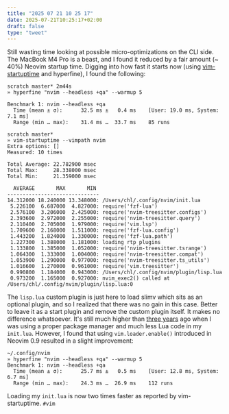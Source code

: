 ```yaml
---
title: "2025 07 21 10 25 17"
date: 2025-07-21T10:25:17+02:00
draft: false
type: "tweet"
---
```

Still wasting time looking at possible micro-optimizations on the CLI side. The MacBook M4 Pro is a beast, and I found it reduced by a fair amount (~ 40%) Neovim startup time. Digging into how fast it starts now (using [vim-startuptime](https://github.com/rhysd/vim-startuptime) and hyperfine), I found the following:

```shell
scratch master* 2m44s
» hyperfine "nvim --headless +qa" --warmup 5

Benchmark 1: nvim --headless +qa
  Time (mean ± σ):      32.5 ms ±   0.4 ms    [User: 19.0 ms, System: 7.1 ms]
  Range (min … max):    31.4 ms …  33.7 ms    85 runs

scratch master*
» vim-startuptime --vimpath nvim
Extra options: []
Measured: 10 times

Total Average: 22.782900 msec
Total Max:     28.338000 msec
Total Min:     21.359000 msec

  AVERAGE       MAX       MIN
------------------------------
14.312000 18.240000 13.348000: /Users/chl/.config/nvim/init.lua
 5.226100  6.687000  4.827000: require('fzf-lua')
 2.576100  3.206000  2.425000: require('nvim-treesitter.configs')
 2.393600  2.972000  2.255000: require('nvim-treesitter.query')
 2.110400  2.705000  1.979000: require('vim.lsp')
 1.709600  2.168000  1.511000: require('fzf-lua.config')
 1.443200  1.824000  1.330000: require('fzf-lua.path')
 1.227300  1.388000  1.181000: loading rtp plugins
 1.133800  1.385000  1.052000: require('nvim-treesitter.tsrange')
 1.064300  1.333000  1.004000: require('nvim-treesitter.compat')
 1.053900  1.290000  0.977000: require('nvim-treesitter.ts_utils')
 1.016600  1.270000  0.961000: require('vim.treesitter')
 0.990800  1.184000  0.943000: /Users/chl/.config/nvim/plugin/lisp.lua
 0.973200  1.165000  0.927000: nvim_exec2() called at /Users/chl/.config/nvim/plugin/lisp.lua:0
```

The `lisp.lua` custom plugin is just here to load slimv which sits as an optional plugin, and so I realized that there was no gain in this case. Better to leave it as a start plugin and remove the custom plugin itself. It makes no difference whatsoever. It's still much higher than [three years](/post/speed-up-neovim/) ago when I was using a proper package manager and much less Lua code in my `init.lua`. However, I found that using `vim.loader.enable()` introduced in Neovim 0.9 resulted in a slight improvement:

```shell
~/.config/nvim
» hyperfine "nvim --headless +qa" --warmup 5
Benchmark 1: nvim --headless +qa
  Time (mean ± σ):      25.7 ms ±   0.5 ms    [User: 12.8 ms, System: 6.7 ms]
  Range (min … max):    24.3 ms …  26.9 ms    112 runs
```

Loading my `init.lua` is now two times faster as reported by vim-startuptime. `#vim`
